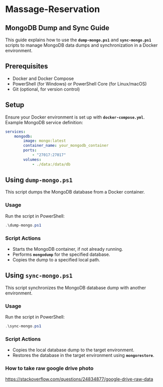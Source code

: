 # Massage-Reservation

## **MongoDB Dump and Sync Guide**

This guide explains how to use the **`dump-mongo.ps1`** and **`sync-mongo.ps1`** scripts to manage MongoDB data dumps and synchronization in a Docker environment.

## **Prerequisites**

-   Docker and Docker Compose
-   PowerShell (for Windows) or PowerShell Core (for Linux/macOS)
-   Git (optional, for version control)

## **Setup**

Ensure your Docker environment is set up with **`docker-compose.yml`**. Example MongoDB service definition:

```yaml
services:
    mongodb:
        image: mongo:latest
        container_name: your_mongodb_container
        ports:
            - "27017:27017"
        volumes:
            - ./data:/data/db
```

## **Using `dump-mongo.ps1`**

This script dumps the MongoDB database from a Docker container.

### **Usage**

Run the script in PowerShell:

```powershell
.\dump-mongo.ps1

```

### **Script Actions**

-   Starts the MongoDB container, if not already running.
-   Performs **`mongodump`** for the specified database.
-   Copies the dump to a specified local path.

## **Using `sync-mongo.ps1`**

This script synchronizes the MongoDB database dump with another environment.

### **Usage**

Run the script in PowerShell:

```powershell
.\sync-mongo.ps1

```

### **Script Actions**

-   Copies the local database dump to the target environment.
-   Restores the database in the target environment using **`mongorestore`**.


### How to take raw google drive photo
https://stackoverflow.com/questions/24834877/google-drive-raw-data
